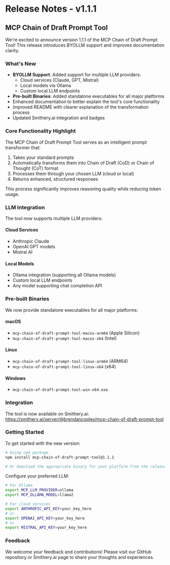 # Release Notes - v1.1.1

## MCP Chain of Draft Prompt Tool

We're excited to announce version 1.1.1 of the MCP Chain of Draft Prompt Tool! This release introduces BYOLLM support and improves documentation clarity.

### What's New

- **BYOLLM Support**: Added support for multiple LLM providers:
  - Cloud services (Claude, GPT, Mistral)
  - Local models via Ollama
  - Custom local LLM endpoints
- **Pre-built Binaries**: Added standalone executables for all major platforms
- Enhanced documentation to better explain the tool's core functionality
- Improved README with clearer explanation of the transformation process
- Updated Smithery.ai integration and badges

### Core Functionality Highlight

The MCP Chain of Draft Prompt Tool serves as an intelligent prompt transformer that:

1. Takes your standard prompts
2. Automatically transforms them into Chain of Draft (CoD) or Chain of Thought (CoT) format
3. Processes them through your chosen LLM (cloud or local)
4. Returns enhanced, structured responses

This process significantly improves reasoning quality while reducing token usage.

### LLM Integration

The tool now supports multiple LLM providers:

#### Cloud Services
- Anthropic Claude
- OpenAI GPT models
- Mistral AI

#### Local Models
- Ollama integration (supporting all Ollama models)
- Custom local LLM endpoints
- Any model supporting chat completion API

### Pre-built Binaries

We now provide standalone executables for all major platforms:

#### macOS
- `mcp-chain-of-draft-prompt-tool-macos-arm64` (Apple Silicon)
- `mcp-chain-of-draft-prompt-tool-macos-x64` (Intel)

#### Linux
- `mcp-chain-of-draft-prompt-tool-linux-arm64` (ARM64)
- `mcp-chain-of-draft-prompt-tool-linux-x64` (x64)

#### Windows
- `mcp-chain-of-draft-prompt-tool-win-x64.exe`

### Integration

The tool is now available on Smithery.ai:
https://smithery.ai/server/@brendancopley/mcp-chain-of-draft-prompt-tool

### Getting Started

To get started with the new version:

```bash
# Using npm package
npm install mcp-chain-of-draft-prompt-tool@1.1.1

# Or download the appropriate binary for your platform from the releases page
```

Configure your preferred LLM:

```bash
# For Ollama
export MCP_LLM_PROVIDER=ollama
export MCP_OLLAMA_MODEL=llama2

# For cloud services
export ANTHROPIC_API_KEY=your_key_here
# or
export OPENAI_API_KEY=your_key_here
# or
export MISTRAL_API_KEY=your_key_here
```

### Feedback

We welcome your feedback and contributions! Please visit our GitHub repository or Smithery.ai page to share your thoughts and experiences. 